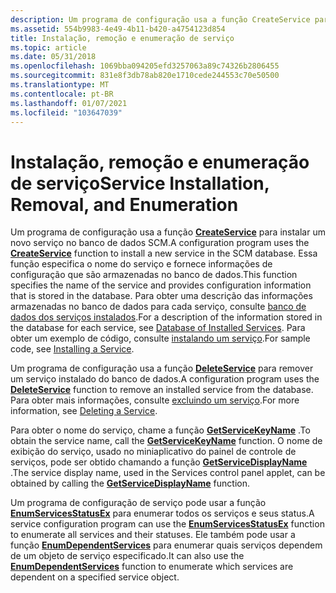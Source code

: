 ```yaml
---
description: Um programa de configuração usa a função CreateService para instalar um novo serviço no banco de dados SCM.
ms.assetid: 554b9983-4e49-4b11-b420-a4754123d854
title: Instalação, remoção e enumeração de serviço
ms.topic: article
ms.date: 05/31/2018
ms.openlocfilehash: 1069bba094205efd3257063a89c74326b2806455
ms.sourcegitcommit: 831e8f3db78ab820e1710cede244553c70e50500
ms.translationtype: MT
ms.contentlocale: pt-BR
ms.lasthandoff: 01/07/2021
ms.locfileid: "103647039"
---
```

# <a name="service-installation-removal-and-enumeration"></a><span data-ttu-id="f1d3d-103">Instalação, remoção e enumeração de serviço</span><span class="sxs-lookup"><span data-stu-id="f1d3d-103">Service Installation, Removal, and Enumeration</span></span>

<span data-ttu-id="f1d3d-104">Um programa de configuração usa a função [**CreateService**](/windows/desktop/api/Winsvc/nf-winsvc-createservicea) para instalar um novo serviço no banco de dados SCM.</span><span class="sxs-lookup"><span data-stu-id="f1d3d-104">A configuration program uses the [**CreateService**](/windows/desktop/api/Winsvc/nf-winsvc-createservicea) function to install a new service in the SCM database.</span></span> <span data-ttu-id="f1d3d-105">Essa função especifica o nome do serviço e fornece informações de configuração que são armazenadas no banco de dados.</span><span class="sxs-lookup"><span data-stu-id="f1d3d-105">This function specifies the name of the service and provides configuration information that is stored in the database.</span></span> <span data-ttu-id="f1d3d-106">Para obter uma descrição das informações armazenadas no banco de dados para cada serviço, consulte [banco de dados dos serviços instalados](database-of-installed-services.md).</span><span class="sxs-lookup"><span data-stu-id="f1d3d-106">For a description of the information stored in the database for each service, see [Database of Installed Services](database-of-installed-services.md).</span></span> <span data-ttu-id="f1d3d-107">Para obter um exemplo de código, consulte [instalando um serviço](installing-a-service.md).</span><span class="sxs-lookup"><span data-stu-id="f1d3d-107">For sample code, see [Installing a Service](installing-a-service.md).</span></span>

<span data-ttu-id="f1d3d-108">Um programa de configuração usa a função [**DeleteService**](/windows/desktop/api/Winsvc/nf-winsvc-deleteservice) para remover um serviço instalado do banco de dados.</span><span class="sxs-lookup"><span data-stu-id="f1d3d-108">A configuration program uses the [**DeleteService**](/windows/desktop/api/Winsvc/nf-winsvc-deleteservice) function to remove an installed service from the database.</span></span> <span data-ttu-id="f1d3d-109">Para obter mais informações, consulte [excluindo um serviço](deleting-a-service.md).</span><span class="sxs-lookup"><span data-stu-id="f1d3d-109">For more information, see [Deleting a Service](deleting-a-service.md).</span></span>

<span data-ttu-id="f1d3d-110">Para obter o nome do serviço, chame a função [**GetServiceKeyName**](/windows/desktop/api/Winsvc/nf-winsvc-getservicekeynamea) .</span><span class="sxs-lookup"><span data-stu-id="f1d3d-110">To obtain the service name, call the [**GetServiceKeyName**](/windows/desktop/api/Winsvc/nf-winsvc-getservicekeynamea) function.</span></span> <span data-ttu-id="f1d3d-111">O nome de exibição do serviço, usado no miniaplicativo do painel de controle de serviços, pode ser obtido chamando a função [**GetServiceDisplayName**](/windows/desktop/api/Winsvc/nf-winsvc-getservicedisplaynamea) .</span><span class="sxs-lookup"><span data-stu-id="f1d3d-111">The service display name, used in the Services control panel applet, can be obtained by calling the [**GetServiceDisplayName**](/windows/desktop/api/Winsvc/nf-winsvc-getservicedisplaynamea) function.</span></span>

<span data-ttu-id="f1d3d-112">Um programa de configuração de serviço pode usar a função [**EnumServicesStatusEx**](/windows/desktop/api/Winsvc/nf-winsvc-enumservicesstatusexa) para enumerar todos os serviços e seus status.</span><span class="sxs-lookup"><span data-stu-id="f1d3d-112">A service configuration program can use the [**EnumServicesStatusEx**](/windows/desktop/api/Winsvc/nf-winsvc-enumservicesstatusexa) function to enumerate all services and their statuses.</span></span> <span data-ttu-id="f1d3d-113">Ele também pode usar a função [**EnumDependentServices**](/windows/desktop/api/Winsvc/nf-winsvc-enumdependentservicesa) para enumerar quais serviços dependem de um objeto de serviço especificado.</span><span class="sxs-lookup"><span data-stu-id="f1d3d-113">It can also use the [**EnumDependentServices**](/windows/desktop/api/Winsvc/nf-winsvc-enumdependentservicesa) function to enumerate which services are dependent on a specified service object.</span></span>

 

 




